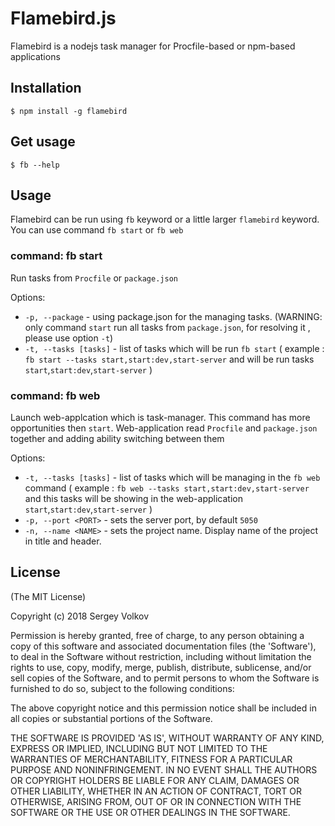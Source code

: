 # Flamebird.js
Flamebird is a nodejs task manager for Procfile-based or npm-based applications

## Installation

    $ npm install -g flamebird

## Get usage

    $ fb --help

## Usage

Flamebird can be run using `fb` keyword or a little larger `flamebird` keyword.
You can use command `fb start` or `fb web`

### command: fb start

Run tasks from `Procfile` or `package.json` 

Options:
- `-p, --package` - using package.json for the managing tasks. (WARNING: only command `start` run all tasks from `package.json`, for resolving it , please use option `-t`)
- `-t, --tasks [tasks]` - list of tasks which will be run `fb start` ( example : `fb start --tasks start,start:dev,start-server` and will be run tasks `start`,`start:dev`,`start-server` )

### command: fb web

Launch web-applcation which is task-manager. This command has more opportunities then `start`. Web-application read `Procfile` and `package.json` together and adding ability switching between them

Options:
- `-t, --tasks [tasks]` - list of tasks which will be managing in the `fb web` command ( example : `fb web --tasks start,start:dev,start-server` and this tasks will be showing in the web-application `start`,`start:dev`,`start-server` )
- `-p, --port <PORT>` - sets the server port, by default `5050`
- `-n, --name <NAME>` - sets the project name. Display name of the project in title and header.



## License

(The MIT License)

Copyright (c) 2018 Sergey Volkov

Permission is hereby granted, free of charge, to any person obtaining
a copy of this software and associated documentation files (the
'Software'), to deal in the Software without restriction, including
without limitation the rights to use, copy, modify, merge, publish,
distribute, sublicense, and/or sell copies of the Software, and to
permit persons to whom the Software is furnished to do so, subject to
the following conditions:

The above copyright notice and this permission notice shall be
included in all copies or substantial portions of the Software.

THE SOFTWARE IS PROVIDED 'AS IS', WITHOUT WARRANTY OF ANY KIND,
EXPRESS OR IMPLIED, INCLUDING BUT NOT LIMITED TO THE WARRANTIES OF
MERCHANTABILITY, FITNESS FOR A PARTICULAR PURPOSE AND NONINFRINGEMENT.
IN NO EVENT SHALL THE AUTHORS OR COPYRIGHT HOLDERS BE LIABLE FOR ANY
CLAIM, DAMAGES OR OTHER LIABILITY, WHETHER IN AN ACTION OF CONTRACT,
TORT OR OTHERWISE, ARISING FROM, OUT OF OR IN CONNECTION WITH THE
SOFTWARE OR THE USE OR OTHER DEALINGS IN THE SOFTWARE.